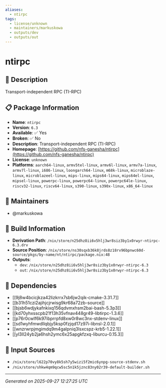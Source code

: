 ```yaml
---
aliases:
  - ntirpc
tags:
  - license/unknown
  - maintainers/markuskowa
  - outputs/dev
  - outputs/out
---
```


# ntirpc

## 📝 Description

Transport-independent RPC (TI-RPC)

## 📋 Package Information

- **Name**: `ntirpc`
- **Version**: `6.3`
- **Available**: ✅ Yes
- **Broken**: ✅ No
- **Description**: Transport-independent RPC (TI-RPC)
- **Homepage**: [https://github.com/nfs-ganesha/ntirpc](https://github.com/nfs-ganesha/ntirpc)
- **License**: `unknown`
- **Platforms**: `aarch64-linux`, `armv5tel-linux`, `armv6l-linux`, `armv7a-linux`, `armv7l-linux`, `i686-linux`, `loongarch64-linux`, `m68k-linux`, `microblaze-linux`, `microblazeel-linux`, `mips-linux`, `mips64-linux`, `mips64el-linux`, `mipsel-linux`, `powerpc-linux`, `powerpc64-linux`, `powerpc64le-linux`, `riscv32-linux`, `riscv64-linux`, `s390-linux`, `s390x-linux`, `x86_64-linux`
## 👥 Maintainers

- @markuskowa


## 🔧 Build Information

- **Derivation Path**: `/nix/store/n25dhz8ii6v5hlj3wr8siz3by1x0rwyr-ntirpc-6.3.drv`
- **Source Position**: `/nix/store/ns30sqxb36k8jrds8z18rv96bpnwc60d-source/pkgs/by-name/nt/ntirpc/package.nix:48`
- **Outputs**:
  - `dev`:  `/nix/store/n25dhz8ii6v5hlj3wr8siz3by1x0rwyr-ntirpc-6.3`
  - `out`:  `/nix/store/n25dhz8ii6v5hlj3wr8siz3by1x0rwyr-ntirpc-6.3`

## 🔗 Dependencies

- [[9j8w4bcicjkza42lizkrrx7sb6jw2qik-cmake-3.31.7]]
- [[b31h51czi2ajihjcjrwisg9kr68a72zb-source]]
- [[bjsb6wdjykafnkixq156qdvmxhsm2bai-bash-5.3p3]]
- [[kd70yhxsscpb21f13h35vfnav448gr49-libtirpc-1.3.6]]
- [[p76r0cwlf6k97ibprrpfd8xw0r8wc3nx-stdenv-linux]]
- [[sd1wyhfmwdllqbjy5ksp0fzjqd17z97i-libnsl-2.0.1]]
- [[wnzrwrpjmgimdq9m4galpniq3lsxcspz-krb5-1.22.1]]
- [[yl3ll24yb2ja6hsh2ymc6x25apgkfzxq-liburcu-0.15.3]]

## 📁 Input Sources

- `/nix/store/l622p70vy8k5sh7y5wizi5f2mic6ynpg-source-stdenv.sh`
- `/nix/store/shkw4qm9qcw5sc5n1k5jznc83ny02r39-default-builder.sh`

---
*Generated on 2025-09-27 12:27:25 UTC*

